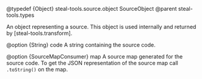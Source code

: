 @typedef {Object} steal-tools.source.object SourceObject
@parent steal-tools.types

An object representing a source. This object is used internally and returned by [steal-tools.transform].

@option {String} code A string containing the source code.

@option {SourceMapConsumer} map A source map generated for the source code. To get the JSON representation of the source map call `.toString()` on the map.
